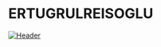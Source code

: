 # ERTUGRULREISOGLU

[![Header](https://raw.githubusercontent.com/REISOGLU53/<OWNER>/<OWNER>/readme_header.png "Header")](https://www.goosedigital.com/wp-content/uploads/2017/08/marketing-ai-header.jpg)
